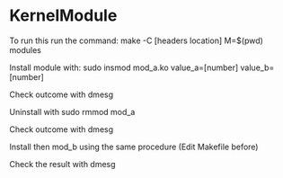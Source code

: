 # KernelModule

To run this run the command:
make -C [headers location] M=$(pwd) modules

Install module with:
sudo insmod mod_a.ko value_a=[number] value_b=[number]

Check outcome with dmesg

Uninstall with sudo rmmod mod_a

Check outcome with dmesg

Install then mod_b using the same procedure (Edit Makefile before)

Check the result with dmesg
